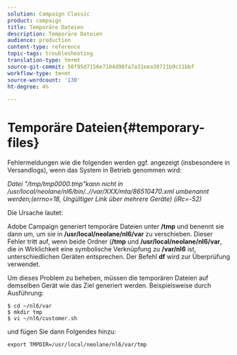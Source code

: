 ```yaml
---
solution: Campaign Classic
product: campaign
title: Temporäre Dateien
description: Temporäre Dateien
audience: production
content-type: reference
topic-tags: troubleshooting
translation-type: tm+mt
source-git-commit: 50f95d7156e7104d90fa7a31eea30711b9c11bbf
workflow-type: tm+mt
source-wordcount: '130'
ht-degree: 4%

---
```



# Temporäre Dateien{#temporary-files}

Fehlermeldungen wie die folgenden werden ggf. angezeigt (insbesondere in Versandlogs), wenn das System in Betrieb genommen wird:

*Datei &quot;/tmp/tmp0000.tmp&quot;kann nicht in /usr/local/neolane/nl6/bin/..//var/XXX/mta/86510470.xml umbenannt werden;(errno=18, Ungültiger Link über mehrere Geräte) (iRc=-52)*

Die Ursache lautet:

Adobe Campaign generiert temporäre Dateien unter **/tmp** und benennt sie dann um, um sie in **/usr/local/neolane/nl6/var** zu verschieben. Dieser Fehler tritt auf, wenn beide Ordner (**/tmp** und **/usr/local/neolane/nl6/var**, die in Wirklichkeit eine symbolische Verknüpfung zu **/var/nl6** ist, unterschiedlichen Geräten entsprechen. Der Befehl **df** wird zur Überprüfung verwendet.

Um dieses Problem zu beheben, müssen die temporären Dateien auf demselben Gerät wie das Ziel generiert werden. Beispielsweise durch Ausführung:

```
$ cd ~/nl6/var
$ mkdir tmp
$ vi ~/nl6/customer.sh
```

und fügen Sie dann Folgendes hinzu:

```
export TMPDIR=/usr/local/neolane/nl6/var/tmp 
```

